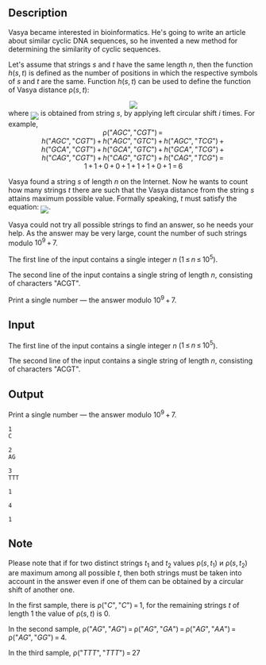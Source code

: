 ## Description

<div><p>Vasya became interested in bioinformatics. He's going to write an article about similar cyclic DNA sequences, so he invented a new method for determining the similarity of cyclic sequences.</p><p>Let's assume that strings <span class="tex-span"><i>s</i></span> and <span class="tex-span"><i>t</i></span> have the same length <span class="tex-span"><i>n</i></span>, then the function <span class="tex-span"><i>h</i>(<i>s</i>, <i>t</i>)</span> is defined as the number of positions in which the respective symbols of <span class="tex-span"><i>s</i></span> and <span class="tex-span"><i>t</i></span> are <span class="tex-font-style-it">the same</span>. Function <span class="tex-span"><i>h</i>(<i>s</i>, <i>t</i>)</span> can be used to define the function of Vasya distance <span class="tex-span">ρ(<i>s</i>, <i>t</i>)</span>: </p><center class="tex-equation"><img align="middle" class="tex-formula" src="file://PCQenOld.png" style="max-width: 100.0%;max-height: 100.0%;"></center> where <img align="middle" class="tex-formula" src="file://dcq4M3pi.png" style="max-width: 100.0%;max-height: 100.0%;"> is obtained from string <span class="tex-span"><i>s</i></span>, by applying left circular shift <span class="tex-span"><i>i</i></span> times. For example, <center class="tex-equation"><span class="tex-span">ρ("<i>AGC</i>", "<i>CGT</i>") = </span></center> <center class="tex-equation"><span class="tex-span"><i>h</i>("<i>AGC</i>", "<i>CGT</i>") + <i>h</i>("<i>AGC</i>", "<i>GTC</i>") + <i>h</i>("<i>AGC</i>", "<i>TCG</i>") + </span></center> <center class="tex-equation"><span class="tex-span"><i>h</i>("<i>GCA</i>", "<i>CGT</i>") + <i>h</i>("<i>GCA</i>", "<i>GTC</i>") + <i>h</i>("<i>GCA</i>", "<i>TCG</i>") + </span></center> <center class="tex-equation"><span class="tex-span"><i>h</i>("<i>CAG</i>", "<i>CGT</i>") + <i>h</i>("<i>CAG</i>", "<i>GTC</i>") + <i>h</i>("<i>CAG</i>", "<i>TCG</i>") = </span></center> <center class="tex-equation"><span class="tex-span">1 + 1 + 0 + 0 + 1 + 1 + 1 + 0 + 1 = 6</span></center><p>Vasya found a string <span class="tex-span"><i>s</i></span> of length <span class="tex-span"><i>n</i></span> on the Internet. Now he wants to count how many strings <span class="tex-span"><i>t</i></span> there are such that the Vasya distance from the string <span class="tex-span"><i>s</i></span> attains maximum possible value. Formally speaking, <span class="tex-span"><i>t</i></span> must satisfy the equation: <img align="middle" class="tex-formula" src="file://7jwcp5ZV.png" style="max-width: 100.0%;max-height: 100.0%;">.</p><p>Vasya could not try all possible strings to find an answer, so he needs your help. As the answer may be very large, count the number of such strings modulo <span class="tex-span">10<sup class="upper-index">9</sup> + 7</span>.</p></div><div class="input-specification"><p>The first line of the input contains a single integer <span class="tex-span"><i>n</i></span> (<span class="tex-span">1 ≤ <i>n</i> ≤ 10<sup class="upper-index">5</sup></span>).</p><p>The second line of the input contains a single string of length <span class="tex-span"><i>n</i></span>, consisting of characters <span class="tex-font-style-tt">"ACGT"</span>.</p></div><div class="output-specification"><p>Print a single number&nbsp;— the answer modulo <span class="tex-span">10<sup class="upper-index">9</sup> + 7</span>.</p></div>

## Input

<p>The first line of the input contains a single integer <span class="tex-span"><i>n</i></span> (<span class="tex-span">1 ≤ <i>n</i> ≤ 10<sup class="upper-index">5</sup></span>).</p><p>The second line of the input contains a single string of length <span class="tex-span"><i>n</i></span>, consisting of characters <span class="tex-font-style-tt">"ACGT"</span>.</p>

## Output

<p>Print a single number&nbsp;— the answer modulo <span class="tex-span">10<sup class="upper-index">9</sup> + 7</span>.</p>





```input1
1
C

```




```input2
2
AG

```




```input3
3
TTT

```




```output1
1

```




```output2
4

```




```output3
1

```



## Note

<p>Please note that if for two distinct strings <span class="tex-span"><i>t</i><sub class="lower-index">1</sub></span> and <span class="tex-span"><i>t</i><sub class="lower-index">2</sub></span> values <span class="tex-span">ρ(<i>s</i>, <i>t</i><sub class="lower-index">1</sub>)</span> и <span class="tex-span">ρ(<i>s</i>, <i>t</i><sub class="lower-index">2</sub>)</span> are maximum among all possible <span class="tex-span"><i>t</i></span>, then both strings must be taken into account in the answer even if one of them can be obtained by a circular shift of another one.</p><p>In the first sample, there is <span class="tex-span">ρ("<i>C</i>", "<i>C</i>") = 1</span>, for the remaining strings <span class="tex-span"><i>t</i></span> of length 1 the value of <span class="tex-span">ρ(<i>s</i>, <i>t</i>)</span> is 0.</p><p>In the second sample, <span class="tex-span">ρ("<i>AG</i>", "<i>AG</i>") = ρ("<i>AG</i>", "<i>GA</i>") = ρ("<i>AG</i>", "<i>AA</i>") = ρ("<i>AG</i>", "<i>GG</i>") = 4</span>.</p><p>In the third sample, <span class="tex-span">ρ("<i>TTT</i>", "<i>TTT</i>") = 27</span></p>
